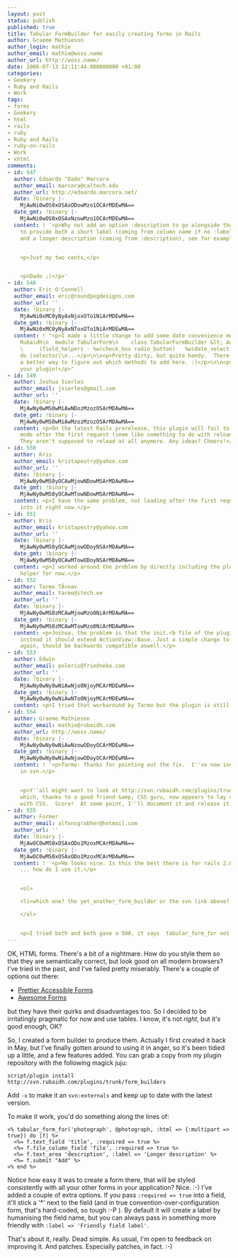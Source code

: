 ```yaml
---
layout: post
status: publish
published: true
title: Tabular FormBuilder for easily creating forms in Rails
author: Graeme Mathieson
author_login: mathie
author_email: mathie@woss.name
author_url: http://woss.name/
date: 2006-07-13 12:11:44.000000000 +01:00
categories:
- Geekery
- Ruby and Rails
- Work
tags:
- forms
- Geekery
- html
- rails
- ruby
- Ruby and Rails
- ruby-on-rails
- Work
- xhtml
comments:
- id: 547
  author: Edoardo "Dado" Marcora
  author_email: marcora@caltech.edu
  author_url: http://edoardo.marcora.net/
  date: !binary |-
    MjAwNi0wOS0xOSAxODowMzo1OCArMDEwMA==
  date_gmt: !binary |-
    MjAwNi0wOS0xOSAxNzowMzo1OCArMDEwMA==
  content: ! '<p>Why not add an option :description to go alongside the :label option
    to provide both a short label (coming from column name if no :label if provided)
    and a longer description (coming from :description), see for example http://docs.neuroinf.de/PloneBook/img/3294f0302.png.</p>


    <p>Just my two cents,</p>


    <p>Dado ;)</p>'
- id: 548
  author: Eric O'Connell
  author_email: eric@roundpegdesigns.com
  author_url: ''
  date: !binary |-
    MjAwNi0xMC0yNyAxNjoxOTo1NiArMDEwMA==
  date_gmt: !binary |-
    MjAwNi0xMC0yNyAxNToxOTo1NiArMDEwMA==
  content: ! "<p>I made a little change to add some date convenience methods:</p>\n\n<p>module
    Rubaidh\n  module TabularForm\n    class TabularFormBuilder &lt; ActionView::Helpers::FormBuilder\n
    \     (field_helpers - %w(check_box radio_button)   %w(date_select datetime_select)).each
    do |selector|\n...</p>\n\n<p>Pretty dirty, but quite handy.  There's probably
    a better way to figure out which methods to add here. :)</p>\n\n<p>Thanks for
    your plugin!</p>"
- id: 549
  author: Joshua Sierles
  author_email: jsierles@gmail.com
  author_url: ''
  date: !binary |-
    MjAwNy0wMS0wMiAwNDozMzozOSArMDAwMA==
  date_gmt: !binary |-
    MjAwNy0wMS0wMiAwMzozMzozOSArMDAwMA==
  content: <p>On the latest Rails prerelease, this plugin will fail to load in development
    mode after the first request (seem like something to do with reloading of plugins).
    They aren't supposed to reload at all anymore. Any ideas? Cheers!</p>
- id: 550
  author: Kris
  author_email: kristapestry@yahoo.com
  author_url: ''
  date: !binary |-
    MjAwNy0wMS0yOCAwMjowNDowMSArMDAwMA==
  date_gmt: !binary |-
    MjAwNy0wMS0yOCAwMTowNDowMSArMDAwMA==
  content: <p>I have the same problem, not loading after the first request. I am looking
    into it right now.</p>
- id: 551
  author: Kris
  author_email: kristapestry@yahoo.com
  author_url: ''
  date: !binary |-
    MjAwNy0wMS0yOCAwMjowODoyNSArMDAwMA==
  date_gmt: !binary |-
    MjAwNy0wMS0yOCAwMTowODoyNSArMDAwMA==
  content: <p>I worked around the problem by directly including the plugin in my application
    helper for now.</p>
- id: 552
  author: Tarmo TÃ¤nav
  author_email: tarmo@itech.ee
  author_url: ''
  date: !binary |-
    MjAwNy0wMS0zMCAwMjowMzo0NiArMDAwMA==
  date_gmt: !binary |-
    MjAwNy0wMS0zMCAwMTowMzo0NiArMDAwMA==
  content: <p>Joshua, the problem is that the init.rb file of the plugin extends ApplicationHelper,
    instead it should extend ActionView::Base. Just a simple change to get this working
    again, should be backwards compatible aswell.</p>
- id: 553
  author: Edwin
  author_email: poleris@friedneko.com
  author_url: ''
  date: !binary |-
    MjAwNy0wNy0wNiAwNjo0NjoyMCArMDEwMA==
  date_gmt: !binary |-
    MjAwNy0wNy0wNiAwNTo0NjoyMCArMDEwMA==
  content: <p>I tried that workaround by Tarmo but the plugin is still broken.</p>
- id: 554
  author: Graeme Mathieson
  author_email: mathie@rubaidh.com
  author_url: http://woss.name/
  date: !binary |-
    MjAwNy0wNy0wNiAwNzowODoyOCArMDEwMA==
  date_gmt: !binary |-
    MjAwNy0wNy0wNiAwNjowODoyOCArMDEwMA==
  content: ! '<p>Tarmo: Thanks for pointing out the fix.  I''ve now incorporated it
    in svn.</p>


    <p>Y''all might want to look at http://svn.rubaidh.com/plugins/trunk/yet_another_form_builder
    which, thanks to a good friend &amp; CSS guru, now appears to lay out forms nicely
    with CSS.  Score!  At some point, I''ll document it and release it properly...</p>'
- id: 555
  author: Former
  author_email: alfonsgrabher@hotmail.com
  author_url: ''
  date: !binary |-
    MjAwOC0wMS0xOSAxODo1MzoxMCArMDAwMA==
  date_gmt: !binary |-
    MjAwOC0wMS0xOSAxODo1MzoxMCArMDAwMA==
  content: ! '<p>Hm looks nice. Is this the best there is for rails 2.0? I''m new
    ... how do I use it,</p>


    <ol>

    <li>which one? the yet_another_form_builder or the svn link above? </li>

    </ol>


    <p>I tried both and both gave a 500, it says  tabular_form_for not found</p>'
---
```

OK, HTML forms.  There's a bit of a nightmare.  How do you style them so that they are semantically correct, but look good on all modern browsers?  I've tried in the past, and I've failed pretty miserably.  There's a couple of options out there:

* [Prettier Accessible Forms](http://alistapart.com/articles/prettyaccessibleforms)
* [Awesome Forms](http://paularmstrongdesigns.com/examples/css/awesome-form.html)

but they have their quirks and disadvantages too.  So I decided to be irritatingly pragmatic for now and use tables.  I know, it's not *right*, but it's good enough, OK?

So, I created a form builder to produce them.  Actually I first created it back in May, but I've finally gotten around to using it in anger, so it's been tidied up a little, and a few features added.  You can grab a copy from my plugin repository with the following magick juju:

    script/plugin install http://svn.rubaidh.com/plugins/trunk/form_builders

Add `-x` to make it an `svn:externals` and keep up to date with the latest version.

To make it work, you'd do something along the lines of:

    <% tabular_form_for('photograph', @photograph, :html => {:multipart => true}) do |f| %>
      <%= f.text_field 'title', :required => true %>
      <%= f.file_column_field 'file', :required => true %>
      <%= f.text_area 'description', :label => 'Longer description' %>
      <%= f.submit "Add" %>
    <% end %>

Notice how easy it was to create a form there, that will be styled consistently with all your other forms in your application?  Nice. :-)  I've added a couple of extra options.  If you pass `:required => true` into a field, it'll stick a '*' next to the field (and in true convention-over-configuration form, that's hard-coded, so tough :-P ).  By default it will create a label by humanising the field name, but you can always pass in something more friendly with `:label => 'Friendly field label'`.

That's about it, really.  Dead simple.  As usual, I'm open to feedback on improving it.  And patches.  Especially patches, in fact. :-)

